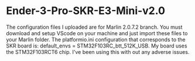 # Ender-3-Pro-SKR-E3-Mini-v2.0

The configuration files I uploaded are for Marlin 2.0.7.2 branch. You must download and setup VScode on your machine and just import these files to your Marlin folder. The platformio.ini configuration that corresponds to the SKR board is: default_envs = STM32F103RC_btt_512K_USB. My board uses the STM32F103RCT6 chip. I've been using this with out any adverse issues. 
